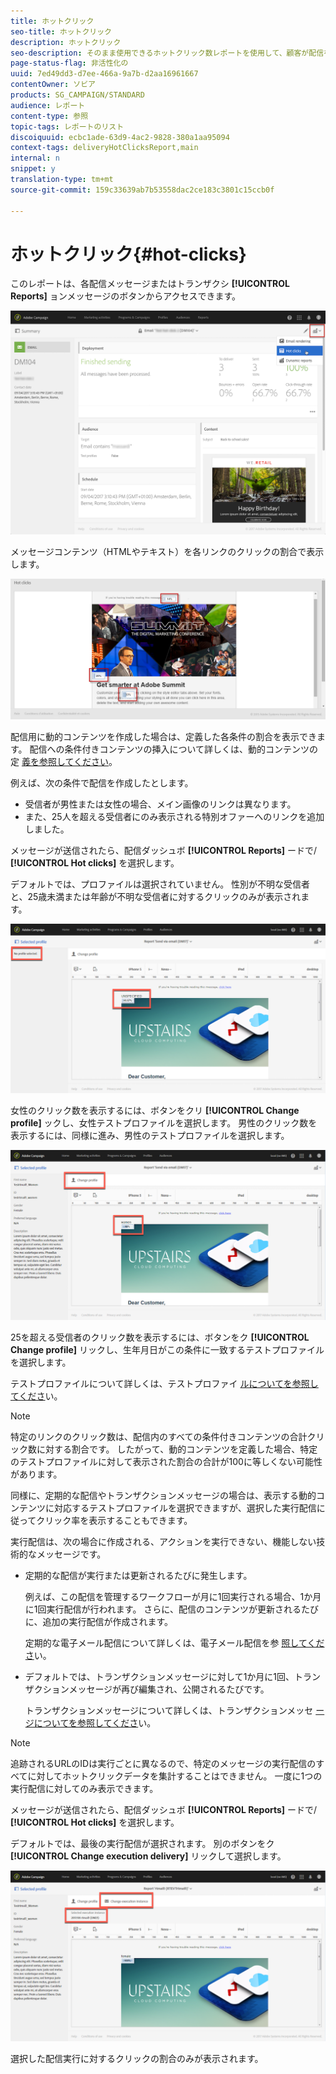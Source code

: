 ```yaml
---
title: ホットクリック
seo-title: ホットクリック
description: ホットクリック
seo-description: そのまま使用できるホットクリック数レポートを使用して、顧客が配信をクリックした場所を確認します。
page-status-flag: 非活性化の
uuid: 7ed49dd3-d7ee-466a-9a7b-d2aa16961667
contentOwner: ソビア
products: SG_CAMPAIGN/STANDARD
audience: レポート
content-type: 参照
topic-tags: レポートのリスト
discoiquuid: ecbc1ade-63d9-4ac2-9828-380a1aa95094
context-tags: deliveryHotClicksReport,main
internal: n
snippet: y
translation-type: tm+mt
source-git-commit: 159c33639ab7b53558dac2ce183c3801c15ccb0f

---
```



# ホットクリック{#hot-clicks}

このレポートは、各配信メッセージまたはトランザクシ **[!UICONTROL Reports]** ョンメッセージのボタンからアクセスできます。

![](assets/delivery_reports_hot-clicks_4.png)

メッセージコンテンツ（HTMLやテキスト）を各リンクのクリックの割合で表示します。

![](assets/delivery_reports_10.png)

配信用に動的コンテンツを作成した場合は、定義した各条件の割合を表示できます。 配信への条件付きコンテンツの挿入について詳しくは、動的コンテンツの定 [義を参照してください](../../designing/using/personalization.md#defining-dynamic-content-in-an-email)。

例えば、次の条件で配信を作成したとします。

* 受信者が男性または女性の場合、メイン画像のリンクは異なります。
* また、25人を超える受信者にのみ表示される特別オファーへのリンクを追加しました。

メッセージが送信されたら、配信ダッシュボ **[!UICONTROL Reports]** ードで/ **[!UICONTROL Hot clicks]** を選択します。

デフォルトでは、プロファイルは選択されていません。 性別が不明な受信者と、25歳未満または年齢が不明な受信者に対するクリックのみが表示されます。

![](assets/delivery_reports_hot-clicks_1.png)

女性のクリック数を表示するには、ボタンをクリ **[!UICONTROL Change profile]** ックし、女性テストプロファイルを選択します。 男性のクリック数を表示するには、同様に進み、男性のテストプロファイルを選択します。

![](assets/delivery_reports_hot-clicks_2.png)

25を超える受信者のクリック数を表示するには、ボタンをク **[!UICONTROL Change profile]** リックし、生年月日がこの条件に一致するテストプロファイルを選択します。

テストプロファイルについて詳しくは、テストプロファイ [ルについてを参照してくださ](../../sending/using/managing-test-profiles-and-sending-proofs.md#about-test-profiles)い。

>[!NOTE]
>
>特定のリンクのクリック数は、配信内のすべての条件付きコンテンツの合計クリック数に対する割合です。 したがって、動的コンテンツを定義した場合、特定のテストプロファイルに対して表示された割合の合計が100に等しくない可能性があります。

同様に、定期的な配信やトランザクションメッセージの場合は、表示する動的コンテンツに対応するテストプロファイルを選択できますが、選択した実行配信に従ってクリック率を表示することもできます。

実行配信は、次の場合に作成される、アクションを実行できない、機能しない技術的なメッセージです。

* 定期的な配信が実行または更新されるたびに発生します。

   例えば、この配信を管理するワークフローが月に1回実行される場合、1か月に1回実行配信が行われます。 さらに、配信のコンテンツが更新されるたびに、追加の実行配信が作成されます。

   定期的な電子メール配信について詳しくは、電子メール配信を参 [照してくださ](../../automating/using/email-delivery.md)い。

* デフォルトでは、トランザクションメッセージに対して1か月に1回、トランザクションメッセージが再び編集され、公開されるたびです。

   トランザクションメッセージについて詳しくは、トランザクションメッセ [ージについてを参照してくださ](../../channels/using/about-transactional-messaging.md)い。

>[!NOTE]
>
>追跡されるURLのIDは実行ごとに異なるので、特定のメッセージの実行配信のすべてに対してホットクリックデータを集計することはできません。 一度に1つの実行配信に対してのみ表示できます。

メッセージが送信されたら、配信ダッシュボ **[!UICONTROL Reports]** ードで/ **[!UICONTROL Hot clicks]** を選択します。

デフォルトでは、最後の実行配信が選択されます。 別のボタンをク **[!UICONTROL Change execution delivery]** リックして選択します。

![](assets/delivery_reports_hot-clicks_3.png)

選択した配信実行に対するクリックの割合のみが表示されます。
